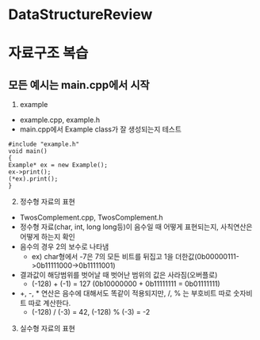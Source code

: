 # DataStructureReview
# 자료구조 복습
## 모든 예시는 main.cpp에서 시작
1. example
  * example.cpp, example.h
  * main.cpp에서 Example class가 잘 생성되는지 테스트
  ```
#include "example.h"
void main()
{
  Example* ex = new Example();
  ex->print();
  (*ex).print();
}
  ```
2. 정수형 자료의 표현
  * TwosComplement.cpp, TwosComplement.h
  * 정수형 자료(char, int, long long등)이 음수일 때 어떻게 표현되는지, 사칙연산은 어떻게 하는지 확인
  * 음수의 경우 2의 보수로 나타냄
    * ex) char형에서 -7은 7의 모든 비트를 뒤집고 1을 더한값(0b00000111->0b11111000->0b11111001)
  * 결과값이 해당범위를 벗어날 때 벗어난 범위의 값은 사라짐(오버플로)
    * (-128) + (-1) = 127 (0b10000000 + 0b11111111 = 0b01111111)
  * +, -, * 연산은 음수에 대해서도 똑같이 적용되지만, /, % 는 부호비트 따로 숫자비트 따로 계산한다.
    * (-128) / (-3) = 42, (-128) % (-3) = -2
3. 실수형 자료의 표현
